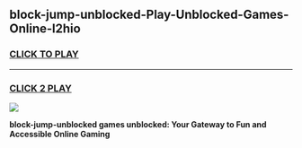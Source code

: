 
## block-jump-unblocked-Play-Unblocked-Games-Online-l2hio
<h3>
<a href="https://premium76.site?title=block-jump-unblocked&ref=25A">CLICK TO PLAY</a></h3>
<hr>

<h3>
<a href="https://premium76.site?title=block-jump-unblocked&ref=25A">CLICK 2 PLAY</a>
  
</h3>

<a href="https://premium76.site?title=block-jump-unblocked&ref=25A"><img src="https://clearcache.store/games.png"></a>


**block-jump-unblocked games unblocked: Your Gateway to Fun and Accessible Online Gaming**
